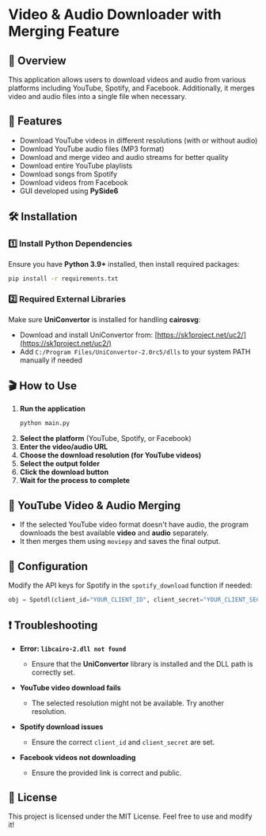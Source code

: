 # Video & Audio Downloader with Merging Feature

## 📌 Overview
This application allows users to download videos and audio from various platforms including YouTube, Spotify, and Facebook. Additionally, it merges video and audio files into a single file when necessary.

## 🚀 Features
- Download YouTube videos in different resolutions (with or without audio)
- Download YouTube audio files (MP3 format)
- Download and merge video and audio streams for better quality
- Download entire YouTube playlists
- Download songs from Spotify
- Download videos from Facebook
- GUI developed using **PySide6**

## 🛠️ Installation
### 1️⃣ Install Python Dependencies
Ensure you have **Python 3.9+** installed, then install required packages:
```sh
pip install -r requirements.txt
```

### 2️⃣ Required External Libraries
Make sure **UniConvertor** is installed for handling **cairosvg**:
- Download and install UniConvertor from: [https://sk1project.net/uc2/](https://sk1project.net/uc2/)
- Add `C:/Program Files/UniConvertor-2.0rc5/dlls` to your system PATH manually if needed

## 🎬 How to Use
1. **Run the application**
   ```sh
   python main.py
   ```
2. **Select the platform** (YouTube, Spotify, or Facebook)
3. **Enter the video/audio URL**
4. **Choose the download resolution (for YouTube videos)**
5. **Select the output folder**
6. **Click the download button**
7. **Wait for the process to complete**

## 🎵 YouTube Video & Audio Merging
- If the selected YouTube video format doesn't have audio, the program downloads the best available **video** and **audio** separately.
- It then merges them using `moviepy` and saves the final output.

## 🔧 Configuration
Modify the API keys for Spotify in the `spotify_download` function if needed:
```python
obj = Spotdl(client_id="YOUR_CLIENT_ID", client_secret="YOUR_CLIENT_SECRET", no_cache=True)
```

## ❗ Troubleshooting
- **Error: `libcairo-2.dll not found`**
  - Ensure that the **UniConvertor** library is installed and the DLL path is correctly set.

- **YouTube video download fails**
  - The selected resolution might not be available. Try another resolution.

- **Spotify download issues**
  - Ensure the correct `client_id` and `client_secret` are set.

- **Facebook videos not downloading**
  - Ensure the provided link is correct and public.

## 📝 License
This project is licensed under the MIT License. Feel free to use and modify it!

